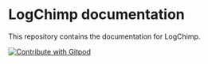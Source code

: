 # LogChimp documentation

This repository contains the documentation for LogChimp.

<a href="https://gitpod.io/#https://github.com/logchimp/website">
  <img
    src="https://img.shields.io/badge/Contribute%20with-Gitpod-908a85?logo=gitpod"
    alt="Contribute with Gitpod"
  />
</a>
